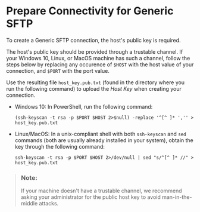 <!-- loio5454a8cfdb9845a9b6c772d63b8e92ec -->

# Prepare Connectivity for Generic SFTP

To create a Generic SFTP connection, the host's public key is required.



The host's public key should be provided through a trustable channel. If your Windows 10, Linux, or MacOS machine has such a channel, follow the steps below by replacing any occurence of `$HOST` with the host value of your connection, and `$PORT` with the port value.

Use the resulting file `host_key.pub.txt` \(found in the directory where you run the following command\) to upload the *Host Key* when creating your connection.

-   Windows 10: In PowerShell, run the following command:

    `(ssh-keyscan -t rsa -p $PORT $HOST 2>$null) -replace '^[^ ]* ','' > host_key.pub.txt`

-   Linux/MacOS: In a unix-compliant shell with both `ssh-keyscan` and `sed` commands \(both are usually already installed in your system\), obtain the key through the following command:

    `ssh-keyscan -t rsa -p $PORT $HOST 2>/dev/null | sed "s/^[^ ]* //" > host_key.pub.txt`


> ### Note:  
> If your machine doesn't have a trustable channel, we recommend asking your administrator for the public host key to avoid man-in-the-middle attacks.

